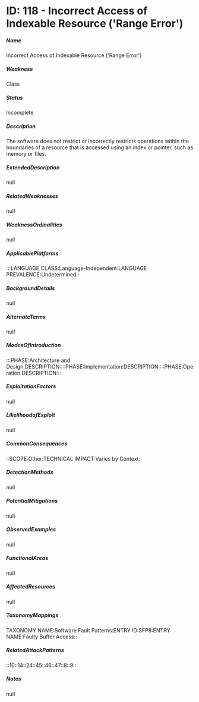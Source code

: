 # ID: 118 - Incorrect Access of Indexable Resource ('Range Error')
<h5>Name</h5>Incorrect Access of Indexable Resource ('Range Error')
<h5>Weakness</h5>Class
<h5>Status</h5>Incomplete
<h5>Description</h5>The software does not restrict or incorrectly restricts operations within the boundaries of a resource that is accessed using an index or pointer, such as memory or files.
<h5>ExtendedDescription</h5>null
<h5>RelatedWeaknesses</h5>null
<h5>WeaknessOrdinalities</h5>null
<h5>ApplicablePlatforms</h5>:::LANGUAGE CLASS:Language-Independent:LANGUAGE PREVALENCE:Undetermined::
<h5>BackgroundDetails</h5>null
<h5>AlternateTerms</h5>null
<h5>ModesOfIntroduction</h5>:::PHASE:Architecture and Design:DESCRIPTION::::PHASE:Implementation:DESCRIPTION::::PHASE:Operation:DESCRIPTION:::
<h5>ExploitationFactors</h5>null
<h5>LikelihoodofExploit</h5>null
<h5>CommonConsequences</h5>::SCOPE:Other:TECHNICAL IMPACT:Varies by Context::
<h5>DetectionMethods</h5>null
<h5>PotentialMitigations</h5>null
<h5>ObservedExamples</h5>null
<h5>FunctionalAreas</h5>null
<h5>AffectedResources</h5>null
<h5>TaxonomyMappings</h5>TAXONOMY NAME:Software Fault Patterns:ENTRY ID:SFP8:ENTRY NAME:Faulty Buffer Access::
<h5>RelatedAttackPatterns</h5>::10::14::24::45::46::47::8::9::
<h5>Notes</h5>null

